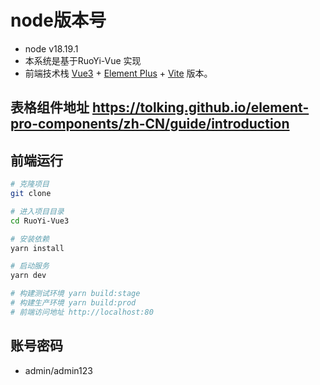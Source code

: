 # node版本号

* node  v18.19.1
* 本系统是基于RuoYi-Vue 实现
* 前端技术栈 [Vue3](https://v3.cn.vuejs.org) + [Element Plus](https://element-plus.org/zh-CN) + [Vite](https://cn.vitejs.dev) 版本。


## 表格组件地址  https://tolking.github.io/element-pro-components/zh-CN/guide/introduction
## 前端运行

```bash
# 克隆项目
git clone 

# 进入项目目录
cd RuoYi-Vue3

# 安装依赖
yarn install

# 启动服务
yarn dev

# 构建测试环境 yarn build:stage
# 构建生产环境 yarn build:prod
# 前端访问地址 http://localhost:80
```

## 账号密码

- admin/admin123  





